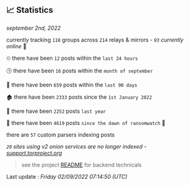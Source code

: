 
## 📈 Statistics
_september 2nd, 2022_

currently tracking `118` groups across `214` relays & mirrors - _`93` currently online_ 📡

⏲ there have been `12` posts within the `last 24 hours`

🕓 there have been `16` posts within the `month of september`

📅 there have been `659` posts within the `last 90 days`

🏚 there have been `2333` posts since the `1st January 2022`

🚀 there have been `2252` posts `last year`

🦕 there have been `4619` posts `since the dawn of ransomwatch` 🐣

there are `57` custom parsers indexing posts

_`20` sites using v2 onion services are no longer indexed - [support.torproject.org](https://support.torproject.org/onionservices/v2-deprecation/)_

> see the project [README](https://github.com/jmousqueton/ransomwatch#readme) for backend technicals



Last update : _Friday 02/09/2022 07:14:50 (UTC)_

